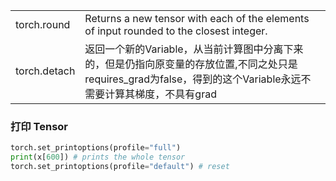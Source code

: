 |||
|-|-|
torch.round | Returns a new tensor with each of the elements of input rounded to the closest integer.
torch.detach | 返回一个新的Variable，从当前计算图中分离下来的，但是仍指向原变量的存放位置,不同之处只是requires_grad为false，得到的这个Variable永远不需要计算其梯度，不具有grad

### 打印 Tensor
```python
torch.set_printoptions(profile="full")
print(x[600]) # prints the whole tensor
torch.set_printoptions(profile="default") # reset
```
